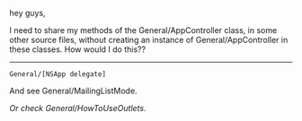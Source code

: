 hey guys,

I need to share my methods of the General/AppController class, in some other source files, without creating an instance of General/AppController in these classes. How would I do this??

----
    General/[NSApp delegate]

And see General/MailingListMode.

*Or check General/HowToUseOutlets.*